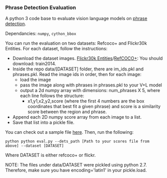 ### Phrase Detection Evaluation
A python 3 code base to evaluate vision language models on [phrase detection](https://arxiv.org/abs/1811.07212).

Dependancies: `numpy`, `cython_bbox` 

You can run the evaluation on two datasets: Refcoco+ and Flickr30k Entities. For each dataset, follow the instructions: 

- Download the dataset images. [Flickr30k Entities](http://hockenmaier.cs.illinois.edu/DenotationGraph/)/[RefCOCO+](https://cocodataset.org/#download): You should download: train2014. 
- Inside the repo data/[DATASET] folder, there are im_ids.pkl and phrases.pkl. Read the image ids in order, then for each image: 
  - load the image 
  - pass the image along with phrases in phrases.pkl to your V+L model
  - output a 2d numpy array with dimensions: num_phrases X 5, where each line follows the structure: 
    - x1,y1,x2,y2,score (where the first 4 numbers are the box coordinates that best fit a given phrase) and score is a similarity score between the region and phrase. 
- Append each 2D numpy score array from each image to a list. 
- Save that list into a pickle file. 

You can check out a sample file [here](https://drive.google.com/drive/folders/1nPUe8VwP7eM5bl6bMjMYUiyhlWkEYSAy?usp=sharing). Then, run the following: 

`python python eval.py --dets_path [Path to your scores file from above] --dataset [DATASET]`

Where DATASET is either refcoco+ or flickr. 

NOTE: The files under data/DATASET were pickled using python 2.7. Therefore, make sure you have encoding='latin1' in your pickle.load. 
